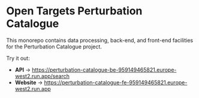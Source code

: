 # Open Targets Perturbation Catalogue

This monorepo contains data processing, back-end, and front-end facilities for the Perturbation Catalogue project.

Try it out:
* **API** → https://perturbation-catalogue-be-959149465821.europe-west2.run.app/search
* **Website** → https://perturbation-catalogue-fe-959149465821.europe-west2.run.app